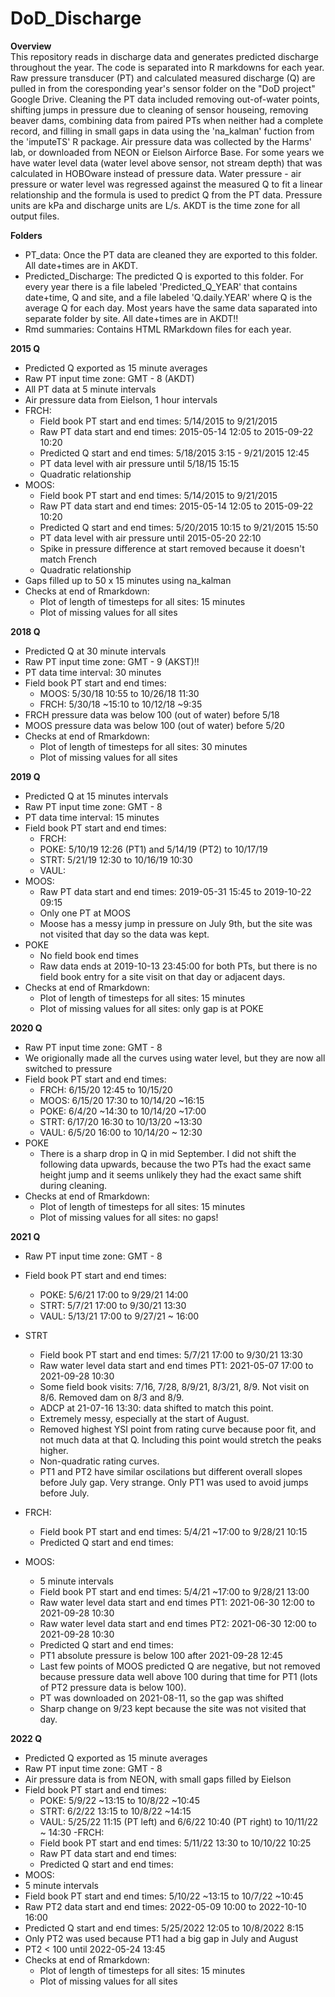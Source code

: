 # DoD_Discharge

**Overview** <br>
This repository reads in discharge data and generates predicted discharge throughout the year. The code is separated into R markdowns for each year. Raw pressure transducer (PT) and calculated measured discharge (Q) are pulled in from the coresponding year's sensor folder on the "DoD project" Google Drive. Cleaning the PT data included removing out-of-water points, shifting jumps in pressure due to cleaning of sensor houseing, removing beaver dams, combining data from paired PTs when neither had a complete record, and filling in small gaps in data using the 'na_kalman' fuction from the 'imputeTS' R package. Air pressure data was collected by the Harms' lab, or downloaded from NEON or Eielson Airforce Base. For some years we have water level data (water level above sensor, not stream depth) that was calculated in HOBOware instead of pressure data. Water pressure - air pressure or water level was regressed against the measured Q to fit a linear relationship and the formula is used to predict Q from the PT data. Pressure units are kPa and discharge units are L/s. AKDT is the time zone for all output files.

**Folders**
- PT_data: Once the PT data are cleaned they are exported to this folder. All date+times are in AKDT.
- Predicted_Discharge: The predicted Q is exported to this folder. For every year there is a file labeled 
  'Predicted_Q_YEAR' that contains date+time, Q and site, and a file labeled 'Q.daily.YEAR' where Q is the 
  average Q for each day. Most years have the same data saparated into separate folder by site. All date+times 
  are in AKDT!!
- Rmd summaries: Contains HTML RMarkdown files for each year.

**2015 Q**
- Predicted Q exported as 15 minute averages
- Raw PT input time zone: GMT - 8 (AKDT)
- All PT data at 5 minute intervals
- Air pressure data from Eielson, 1 hour intervals
- FRCH:
  - Field book PT start and end times: 5/14/2015 to 9/21/2015
  - Raw PT data start and end times: 2015-05-14 12:05 to 2015-09-22 10:20
  - Predicted Q start and end times: 5/18/2015 3:15 - 9/21/2015 12:45
  - PT data level with air pressure until 5/18/15 15:15
  - Quadratic relationship
- MOOS:
  - Field book PT start and end times: 5/14/2015 to 9/21/2015
  - Raw PT data start and end times: 2015-05-14 12:05 to 2015-09-22 10:20
  - Predicted Q start and end times: 5/20/2015 10:15 to 9/21/2015 15:50
  - PT data level with air pressure until 2015-05-20 22:10
  - Spike in pressure difference at start removed because it doesn't match French
  - Quadratic relationship
- Gaps filled up to 50 x 15 minutes using na_kalman
- Checks at end of Rmarkdown:
  - Plot of length of timesteps for all sites: 15 minutes
  - Plot of missing values for all sites 
  
**2018 Q**
- Predicted Q at 30 minute intervals
- Raw PT input time zone: GMT - 9 (AKST)!!
- PT data time interval: 30 minutes
- Field book PT start and end times: 
  - MOOS: 5/30/18 10:55 to 10/26/18 11:30 
  - FRCH: 5/30/18 ~15:10 to 10/12/18 ~9:35
- FRCH pressure data was below 100 (out of water) before 5/18
- MOOS pressure data was below 100 (out of water) before 5/20
- Checks at end of Rmarkdown:
  - Plot of length of timesteps for all sites: 30 minutes
  - Plot of missing values for all sites 
 
**2019 Q**
- Predicted Q at 15 minutes intervals
- Raw PT input time zone: GMT - 8
- PT data time interval: 15 minutes
- Field book PT start and end times: 
  - FRCH:
  - POKE: 5/10/19 12:26 (PT1) and 5/14/19 (PT2) to 10/17/19
  - STRT: 5/21/19 12:30 to 10/16/19 10:30
  - VAUL:
- MOOS:
  - Raw PT data start and end times: 2019-05-31 15:45 to 2019-10-22 09:15
  - Only one PT at MOOS
  - Moose has a messy jump in pressure on July 9th, but the site was not visited that day so the data was kept.
- POKE
  - No field book end times
  - Raw data ends at 2019-10-13 23:45:00 for both PTs, but there is no field book entry for a site visit on that day or adjacent days.
- Checks at end of Rmarkdown:
  - Plot of length of timesteps for all sites: 15 minutes
  - Plot of missing values for all sites: only gap is at POKE 

**2020 Q**
- Raw PT input time zone: GMT - 8
- We origionally made all the curves using water level, but they are now all switched to pressure
- Field book PT start and end times: 
  - FRCH: 6/15/20 12:45 to 10/15/20
  - MOOS: 6/15/20 17:30 to 10/14/20 ~16:15
  - POKE: 6/4/20 ~14:30 to 10/14/20 ~17:00
  - STRT: 6/17/20 16:30 to 10/13/20 ~13:30 
  - VAUL: 6/5/20 16:00 to 10/14/20 ~ 12:30
- POKE
  - There is a sharp drop in Q in mid September. I did not shift the following data upwards, because the two PTs had the exact same height jump and it seems unlikely they had the exact same shift during cleaning.
- Checks at end of Rmarkdown:
  - Plot of length of timesteps for all sites: 15 minutes
  - Plot of missing values for all sites: no gaps! 
  
**2021 Q**
- Raw PT input time zone: GMT - 8
- Field book PT start and end times: 
  - POKE: 5/6/21 17:00 to 9/29/21 14:00
  - STRT: 5/7/21 17:00 to 9/30/21 13:30
  - VAUL: 5/13/21 17:00 to 9/27/21 ~ 16:00
- STRT
  - Field book PT start and end times: 5/7/21 17:00 to 9/30/21 13:30
  - Raw water level data start and end times PT1: 2021-05-07 17:00 to 2021-09-28 10:30
  - Some field book visits: 7/16, 7/28, 8/9/21, 8/3/21, 8/9. Not visit on 8/6. Removed dam on 8/3 and 8/9.
  - ADCP at 21-07-16 13:30: data shifted to match this point.
  - Extremely messy, especially at the start of August.
  - Removed highest YSI point from rating curve because poor fit, and not much data at that Q. Including this point would stretch the peaks higher.
  - Non-quadratic rating curves.
  - PT1 and PT2 have similar oscilations but different overall slopes before July gap. Very strange. Only PT1 was used to avoid jumps before July.

- FRCH: 
  - Field book PT start and end times: 5/4/21 ~17:00 to 9/28/21 10:15
  - Predicted Q start and end times: 
- MOOS: 
  - 5 minute intervals 
  - Field book PT start and end times: 5/4/21 ~17:00 to 9/28/21 13:00
  - Raw water level data start and end times PT1: 2021-06-30 12:00 to 2021-09-28 10:30
  - Raw water level data start and end times PT2: 2021-06-30 12:00 to 2021-09-28 10:30
  - Predicted Q start and end times:
  - PT1 absolute pressure is below 100 after 2021-09-28 12:45
  - Last few points of MOOS predicted Q are negative, but not removed because pressure data well above 100 during that time for PT1 (lots of PT2 pressure data is below 100).
  - PT was downloaded on 2021-08-11, so the gap was shifted
  - Sharp change on 9/23 kept because the site was not visited that day.
  
**2022 Q**
- Predicted Q exported as 15 minute averages
- Raw PT input time zone: GMT - 8
- Air pressure data is from NEON, with small gaps filled by Eielson
- Field book PT start and end times: 
  - POKE: 5/9/22 ~13:15 to 10/8/22 ~10:45
  - STRT: 6/2/22 13:15 to 10/8/22 ~14:15
  - VAUL: 5/25/22 11:15 (PT left) and 6/6/22 10:40 (PT right) to 10/11/22 ~ 14:30
 -FRCH:
  - Field book PT start and end times: 5/11/22 13:30 to 10/10/22 10:25
  - Raw PT data start and end times:
  - Predicted Q start and end times:
 - MOOS:
  - 5 minute intervals
  - Field book PT start and end times: 5/10/22 ~13:15 to 10/7/22 ~10:45 
  - Raw PT2 data start and end times: 2022-05-09 10:00 to 2022-10-10 16:00
  - Predicted Q start and end times: 5/25/2022 12:05 to 10/8/2022 8:15
  - Only PT2 was used because PT1 had a big gap in July and August
  - PT2 < 100 until 2022-05-24 13:45
- Checks at end of Rmarkdown:
  - Plot of length of timesteps for all sites: 15 minutes
  - Plot of missing values for all sites  
